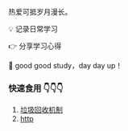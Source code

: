 
热爱可抵岁月漫长。

💡 记录日常学习

👉 分享学习心得

🍦 good good study，day day up！

### 快速食用 👇👇👇

1. [垃圾回收机制](https://github.com/lixaut/blog/issues/1#issue-1458128120)
2. [http](https://github.com/lixaut/blog/issues/2#issue-1458217811)